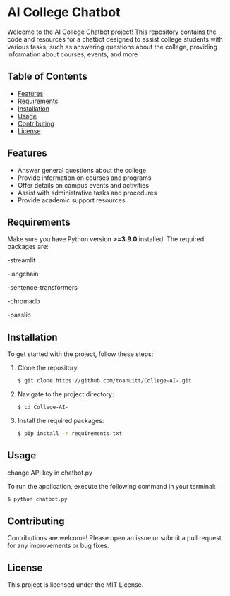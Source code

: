 # AI College Chatbot
Welcome to the AI College Chatbot project! This repository contains the code and resources for a chatbot designed to assist college students with various tasks, such as answering questions about the college, providing information about courses, events, and more

## Table of Contents
- [Features](#Features)
- [Requirements](#requirements)
- [Installation](#installation)
- [Usage](#usage)
- [Contributing](#contributing)
- [License](#license)

## Features
- Answer general questions about the college
- Provide information on courses and programs
- Offer details on campus events and activities
- Assist with administrative tasks and procedures
- Provide academic support resources
## Requirements

Make sure you have Python version **>=3.9.0** installed. The required packages are:

-streamlit

-langchain

-sentence-transformers

-chromadb

-passlib

## Installation

To get started with the project, follow these steps:

1. Clone the repository:
    ```bash
    $ git clone https://github.com/toanuitt/College-AI-.git
    ```

2. Navigate to the project directory:
    ```bash
    $ cd College-AI-
    ```

3. Install the required packages:
    ```bash
    $ pip install -r requirements.txt
    ```

## Usage
change API key in chatbot.py

To run the application, execute the following command in your terminal:
```bash
$ python chatbot.py
```

## Contributing
Contributions are welcome! Please open an issue or submit a pull request for any improvements or bug fixes.

## License
This project is licensed under the MIT License.


